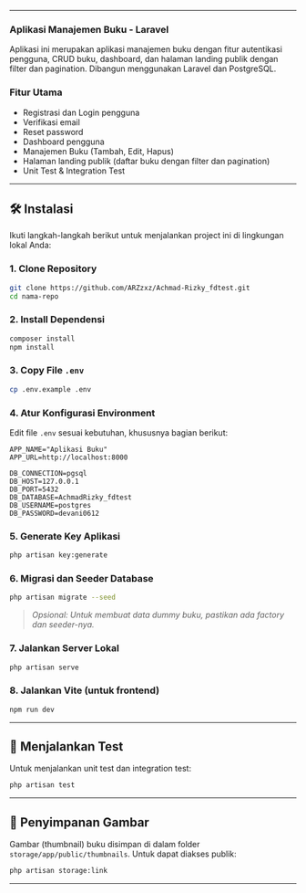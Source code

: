 
---

### Aplikasi Manajemen Buku - Laravel

Aplikasi ini merupakan aplikasi manajemen buku dengan fitur autentikasi pengguna, CRUD buku, dashboard, dan halaman landing publik dengan filter dan pagination. Dibangun menggunakan Laravel dan PostgreSQL.

### Fitur Utama

- Registrasi dan Login pengguna
- Verifikasi email
- Reset password
- Dashboard pengguna
- Manajemen Buku (Tambah, Edit, Hapus)
- Halaman landing publik (daftar buku dengan filter dan pagination)
- Unit Test & Integration Test

---

## 🛠 Instalasi

Ikuti langkah-langkah berikut untuk menjalankan project ini di lingkungan lokal Anda:

### 1. Clone Repository

```bash
git clone https://github.com/ARZzxz/Achmad-Rizky_fdtest.git
cd nama-repo
```

### 2. Install Dependensi

```bash
composer install
npm install
```

### 3. Copy File `.env`

```bash
cp .env.example .env
```

### 4. Atur Konfigurasi Environment

Edit file `.env` sesuai kebutuhan, khususnya bagian berikut:

```env
APP_NAME="Aplikasi Buku"
APP_URL=http://localhost:8000

DB_CONNECTION=pgsql
DB_HOST=127.0.0.1
DB_PORT=5432
DB_DATABASE=AchmadRizky_fdtest
DB_USERNAME=postgres
DB_PASSWORD=devani0612
```

### 5. Generate Key Aplikasi

```bash
php artisan key:generate
```

### 6. Migrasi dan Seeder Database

```bash
php artisan migrate --seed
```

> *Opsional: Untuk membuat data dummy buku, pastikan ada factory dan seeder-nya.*

### 7. Jalankan Server Lokal

```bash
php artisan serve
```

### 8. Jalankan Vite (untuk frontend)

```bash
npm run dev
```

---

## 🧪 Menjalankan Test

Untuk menjalankan unit test dan integration test:

```bash
php artisan test
```

---

## 📂 Penyimpanan Gambar

Gambar (thumbnail) buku disimpan di dalam folder `storage/app/public/thumbnails`. Untuk dapat diakses publik:

```bash
php artisan storage:link
```

---
